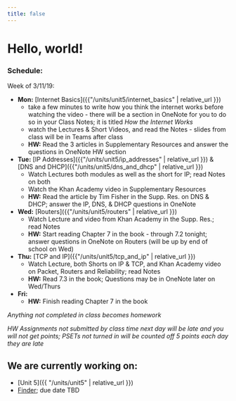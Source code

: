 ```yaml
---
title: false
---
```


# Hello, world!

### Schedule:

Week of 3/11/19:
  - **Mon:** [Internet Basics]({{"/units/unit5/internet_basics" | relative_url }})
    - take a few minutes to write how you think the internet works before watching the video  - there will be a section in OneNote for you to do so in your Class Notes; it is titled *How the Internet Works*
    - watch the Lectures & Short Videos, and read the Notes - slides from class will be in Teams after class
    - **HW:** Read the 3 articles in Supplementary Resources and answer the questions in OneNote HW section
  - **Tue:** [IP Addresses]({{"/units/unit5/ip_addresses" | relative_url }}) & [DNS and DHCP]({{"/units/unit5/dns_and_dhcp" | relative_url }})
    - Watch Lectures both modules as well as the short for IP; read Notes on both
    - Watch the Khan Academy video in Supplementary Resources
    - **HW:** Read the article by Tim Fisher in the Supp. Res. on DNS & DHCP; answer the IP, DNS, & DHCP questions in OneNote
  - **Wed:** [Routers]({{"/units/unit5/routers" | relative_url }})
    - Watch Lecture and video from Khan Academy in the Supp. Res.; read Notes
    - **HW:** Start reading Chapter 7 in the book - through 7.2 tonight; answer questions in OneNote on Routers (will be up by end of school on Wed)
  - **Thu:** [TCP and IP]({{"/units/unit5/tcp_and_ip" | relative_url }})
    - Watch Lecture, both Shorts on IP & TCP, and Khan Academy video on Packet, Routers and Reliability; read Notes
    - **HW:** Read 7.3 in the book; Questions may be in OneNote later on Wed/Thurs
  - **Fri:**
    - **HW:** Finish reading Chapter 7 in the book

  *Anything not completed in class becomes homework*

  *HW Assignments not submitted by class time next day will be late and you will not get points; PSETs not turned in will be counted off 5 points each day they are late*


## We are currently working on:
* [Unit 5]({{ "/units/unit5" | relative_url }})
* [Finder](https://docs.cs50.net/2018/ap/problems/finder/finder.html); due date TBD


<!--
This is CS50 AP, Harvard University's introduction to the intellectual enterprises of computer science and the art of programming for students in high school, which satisfies the College Board's new AP CS Principles curriculum framework.
-->
<!--
<iframe src="https://www.youtube.com/embed/tZxLMIk_SaY?playlist=GAB6Gm7pTTA"></iframe>
-->
